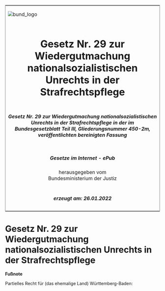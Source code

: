 <span id="DECKBLATT.html"></span>

<table border="0" frame="border" width="100%">

<tr valign="top">

<td align="left">

![bund\_logo](BfJ_2021_Web_de_de.gif)

</td>

<td align="right">

 

</td>

</tr>

<tr align="center" valign="middle">

<td colspan="2">

# Gesetz Nr. 29 zur Wiedergutmachung nationalsozialistischen Unrechts in der Strafrechtspflege

</td>

</tr>

<tr align="center" valign="middle">

<td colspan="2">

##### Gesetz Nr. 29 zur Wiedergutmachung nationalsozialistischen Unrechts in der Strafrechtspflege in der im Bundesgesetzblatt Teil III, Gliederungsnummer 450-2m, veröffentlichten bereinigten Fassung

</td>

</tr>

<tr align="center" valign="middle">

<td colspan="2">

  
  

##### Gesetze im Internet - ePub  
  
herausgegeben vom  
Bundesministerium der Justiz

</td>

</tr>

<tr align="center" valign="bottom">

<td colspan="2">

  
  

##### erzeugt am: 26.01.2022

</td>

</tr>

</table>

<span id="WBNR002050946.html"></span>

# Gesetz Nr. 29 zur Wiedergutmachung nationalsozialistischen Unrechts in der Strafrechtspflege

<div>

  
**Fußnote**

<div class="jnhtml">

<div>

<div class="jurAbsatz">

Partielles Recht für (das ehemalige Land) Württemberg-Baden:

</div>

</div>

</div>

</div>
